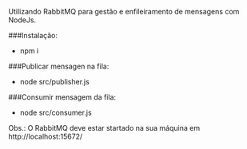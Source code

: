 Utilizando RabbitMQ para gestão e enfileiramento de mensagens com NodeJs.

###Instalação:
  * npm i

###Publicar mensagen na fila:
  * node src/publisher.js

###Consumir mensagem da fila:
  * node src/consumer.js

Obs.: O RabbitMQ deve estar startado na sua máquina em http://localhost:15672/
